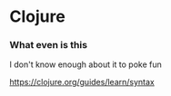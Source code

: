 # Clojure

### What even is this

I don't know enough about it to poke fun

https://clojure.org/guides/learn/syntax
